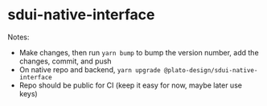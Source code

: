 # sdui-native-interface

Notes:
- Make changes, then run `yarn bump` to bump the version number, add the changes, commit, and push
- On native repo and backend, `yarn upgrade @plato-design/sdui-native-interface`
- Repo should be public for CI (keep it easy for now, maybe later use keys)